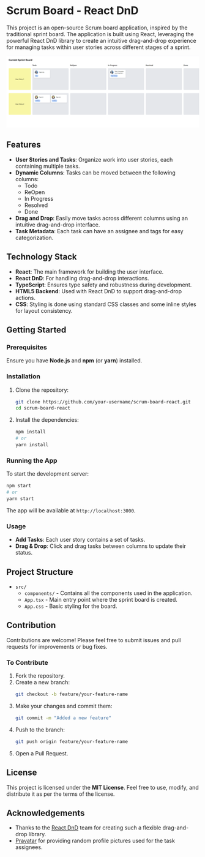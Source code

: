 # Scrum Board - React DnD

This project is an open-source Scrum board application, inspired by the traditional sprint board. The application is built using React, leveraging the powerful React DnD library to create an intuitive drag-and-drop experience for managing tasks within user stories across different stages of a sprint.

![Scrum Board Screenshot](image.png)

## Features

- **User Stories and Tasks**: Organize work into user stories, each containing multiple tasks.
- **Dynamic Columns**: Tasks can be moved between the following columns:
    - Todo
    - ReOpen
    - In Progress
    - Resolved
    - Done
- **Drag and Drop**: Easily move tasks across different columns using an intuitive drag-and-drop interface.
- **Task Metadata**: Each task can have an assignee and tags for easy categorization.

## Technology Stack

- **React**: The main framework for building the user interface.
- **React DnD**: For handling drag-and-drop interactions.
- **TypeScript**: Ensures type safety and robustness during development.
- **HTML5 Backend**: Used with React DnD to support drag-and-drop actions.
- **CSS**: Styling is done using standard CSS classes and some inline styles for layout consistency.

## Getting Started

### Prerequisites

Ensure you have **Node.js** and **npm** (or **yarn**) installed.

### Installation

1. Clone the repository:
   ```sh
   git clone https://github.com/your-username/scrum-board-react.git
   cd scrum-board-react
   ```

2. Install the dependencies:
   ```sh
   npm install
   # or
   yarn install
   ```

### Running the App

To start the development server:

```sh
npm start
# or
yarn start
```

The app will be available at `http://localhost:3000`.

### Usage

- **Add Tasks**: Each user story contains a set of tasks.
- **Drag & Drop**: Click and drag tasks between columns to update their status.

## Project Structure

- `src/`
    - `components/` - Contains all the components used in the application.
    - `App.tsx` - Main entry point where the sprint board is created.
    - `App.css` - Basic styling for the board.

## Contribution

Contributions are welcome! Please feel free to submit issues and pull requests for improvements or bug fixes.

### To Contribute

1. Fork the repository.
2. Create a new branch:
   ```sh
   git checkout -b feature/your-feature-name
   ```
3. Make your changes and commit them:
   ```sh
   git commit -m "Added a new feature"
   ```
4. Push to the branch:
   ```sh
   git push origin feature/your-feature-name
   ```
5. Open a Pull Request.

## License

This project is licensed under the **MIT License**. Feel free to use, modify, and distribute it as per the terms of the license.

## Acknowledgements

- Thanks to the [React DnD](https://react-dnd.github.io/react-dnd/about) team for creating such a flexible drag-and-drop library.
- [Pravatar](https://i.pravatar.cc) for providing random profile pictures used for the task assignees.

